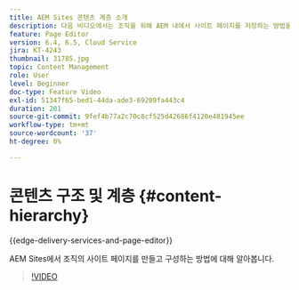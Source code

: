 ```yaml
---
title: AEM Sites 콘텐츠 계층 소개
description: 다음 비디오에서는 조직을 위해 AEM 내에서 사이트 페이지를 저장하는 방법을 중점적으로 다룹니다.
feature: Page Editor
version: 6.4, 6.5, Cloud Service
jira: KT-4243
thumbnail: 31785.jpg
topic: Content Management
role: User
level: Beginner
doc-type: Feature Video
exl-id: 51347f65-bed1-44da-ade3-69209fa443c4
duration: 201
source-git-commit: 9fef4b77a2c70c8cf525d42686f4120e481945ee
workflow-type: tm+mt
source-wordcount: '37'
ht-degree: 0%

---
```


# 콘텐츠 구조 및 계층 {#content-hierarchy}

{{edge-delivery-services-and-page-editor}}

AEM Sites에서 조직의 사이트 페이지를 만들고 구성하는 방법에 대해 알아봅니다.

>[!VIDEO](https://video.tv.adobe.com/v/31785?quality=12&learn=on)
